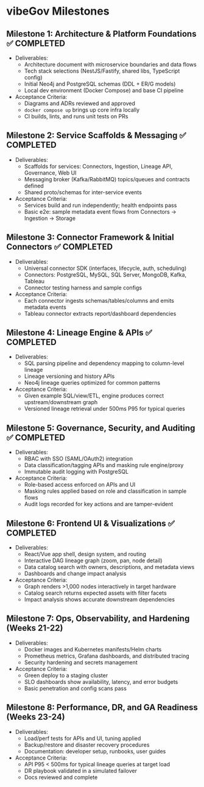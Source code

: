 # vibeGov Milestones

## Milestone 1: Architecture & Platform Foundations ✅ COMPLETED
- Deliverables:
  - Architecture document with microservice boundaries and data flows
  - Tech stack selections (NestJS/Fastify, shared libs, TypeScript config)
  - Initial Neo4j and PostgreSQL schemas (DDL + ER/G models)
  - Local dev environment (Docker Compose) and base CI pipeline
- Acceptance Criteria:
  - Diagrams and ADRs reviewed and approved
  - `docker compose up` brings up core infra locally
  - CI builds, lints, and runs unit tests on PRs

## Milestone 2: Service Scaffolds & Messaging ✅ COMPLETED
- Deliverables:
  - Scaffolds for services: Connectors, Ingestion, Lineage API, Governance, Web UI
  - Messaging broker (Kafka/RabbitMQ) topics/queues and contracts defined
  - Shared proto/schemas for inter-service events
- Acceptance Criteria:
  - Services build and run independently; health endpoints pass
  - Basic e2e: sample metadata event flows from Connectors -> Ingestion -> Storage

## Milestone 3: Connector Framework & Initial Connectors ✅ COMPLETED
- Deliverables:
  - Universal connector SDK (interfaces, lifecycle, auth, scheduling)
  - Connectors: PostgreSQL, MySQL, SQL Server, MongoDB, Kafka, Tableau
  - Connector testing harness and sample configs
- Acceptance Criteria:
  - Each connector ingests schemas/tables/columns and emits metadata events
  - Tableau connector extracts report/dashboard dependencies

## Milestone 4: Lineage Engine & APIs ✅ COMPLETED
- Deliverables:
  - SQL parsing pipeline and dependency mapping to column-level lineage
  - Lineage versioning and history APIs
  - Neo4j lineage queries optimized for common patterns
- Acceptance Criteria:
  - Given example SQL/view/ETL, engine produces correct upstream/downstream graph
  - Versioned lineage retrieval under 500ms P95 for typical queries

## Milestone 5: Governance, Security, and Auditing ✅ COMPLETED
- Deliverables:
  - RBAC with SSO (SAML/OAuth2) integration
  - Data classification/tagging APIs and masking rule engine/proxy
  - Immutable audit logging with PostgreSQL
- Acceptance Criteria:
  - Role-based access enforced on APIs and UI
  - Masking rules applied based on role and classification in sample flows
  - Audit logs recorded for key actions and are tamper-evident

## Milestone 6: Frontend UI & Visualizations ✅ COMPLETED
- Deliverables:
  - React/Vue app shell, design system, and routing
  - Interactive DAG lineage graph (zoom, pan, node detail)
  - Data catalog search with owners, descriptions, and metadata views
  - Dashboards and change impact analysis
- Acceptance Criteria:
  - Graph renders >1,000 nodes interactively in target hardware
  - Catalog search returns expected assets with filter facets
  - Impact analysis shows accurate downstream dependencies

## Milestone 7: Ops, Observability, and Hardening (Weeks 21-22)
- Deliverables:
  - Docker images and Kubernetes manifests/Helm charts
  - Prometheus metrics, Grafana dashboards, and distributed tracing
  - Security hardening and secrets management
- Acceptance Criteria:
  - Green deploy to a staging cluster
  - SLO dashboards show availability, latency, and error budgets
  - Basic penetration and config scans pass

## Milestone 8: Performance, DR, and GA Readiness (Weeks 23-24)
- Deliverables:
  - Load/perf tests for APIs and UI, tuning applied
  - Backup/restore and disaster recovery procedures
  - Documentation: developer setup, runbooks, user guides
- Acceptance Criteria:
  - API P95 < 500ms for typical lineage queries at target load
  - DR playbook validated in a simulated failover
  - Docs reviewed and complete 